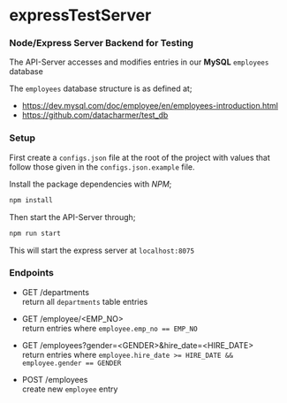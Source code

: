 # expressTestServer
### Node/Express Server Backend for Testing


The API-Server accesses and modifies entries in our __MySQL__ `employees` database

The `employees` database structure is as defined at;
- https://dev.mysql.com/doc/employee/en/employees-introduction.html  
- https://github.com/datacharmer/test_db


### Setup 

First create a `configs.json` file at the root of the project with values that follow 
those given in the `configs.json.example` file.

Install the package dependencies with _NPM_;  
```bash
npm install
```


Then start the API-Server through;
```bash
npm run start
```

This will start the express server at `localhost:8075`


### Endpoints

- GET /departments  
return all `departments` table entries

- GET /employee/\<EMP_NO\>  
return entries where `employee.emp_no == EMP_NO`  

- GET /employees?gender=\<GENDER\>&hire_date=\<HIRE_DATE\>  
return entries where `employee.hire_date >= HIRE_DATE && employee.gender == GENDER` 

- POST /employees  
create new `employee` entry